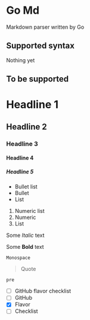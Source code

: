 # Go Md

Markdown parser written by Go

## Supported syntax

Nothing yet

## To be supported

# Headline 1

## Headline 2

### Headline 3

#### Headline 4

##### Headline 5

- Bullet list
- Bullet
- List

1. Numeric list
1. Numeric
1. List

Some _Italic_ text

Some **Bold** text

`Monospace`

> Quote

```
pre
```

- [ ] GitHub flavor checklist
- [ ] GitHub
- [x] Flavor
- [ ] Checklist
